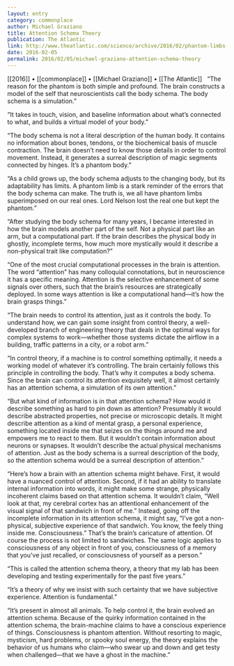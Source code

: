 ```yaml
---
layout: entry
category: commonplace
author: Michael Graziano
title: Attention Schema Theory
publication: The Atlantic
link: http://www.theatlantic.com/science/archive/2016/02/phantom-limbs-explain-consciousness/459780/
date: 2016-02-05
permalink: 2016/02/05/michael-graziano-attention-schema-theory
---
```


[[2016]] • [[commonplace]] • [[Michael Graziano]] • [[The Atlantic]]
 
“The reason for the phantom is both simple and profound. The brain constructs a model of the self that neuroscientists call the body schema. The body schema is a simulation.”

“It takes in touch, vision, and baseline information about what’s connected to what, and builds a virtual model of your body.”

“The body schema is not a literal description of the human body. It contains no information about bones, tendons, or the biochemical basis of muscle contraction. The brain doesn’t need to know those details in order to control movement. Instead, it generates a surreal description of magic segments connected by hinges. It’s a phantom body.”

“As a child grows up, the body schema adjusts to the changing body, but its adaptability has limits. A phantom limb is a stark reminder of the errors that the body schema can make. The truth is, we all have phantom limbs superimposed on our real ones. Lord Nelson lost the real one but kept the phantom.”

“After studying the body schema for many years, I became interested in how the brain models another part of the self. Not a physical part like an arm, but a computational part. If the brain describes the physical body in ghostly, incomplete terms, how much more mystically would it describe a non-physical trait like computation?”

“One of the most crucial computational processes in the brain is attention. The word “attention” has many colloquial connotations, but in neuroscience it has a specific meaning. Attention is the selective enhancement of some signals over others, such that the brain’s resources are strategically deployed. In some ways attention is like a computational hand—it’s how the brain grasps things.”

“The brain needs to control its attention, just as it controls the body. To understand how, we can gain some insight from control theory, a well-developed branch of engineering theory that deals in the optimal ways for complex systems to work—whether those systems dictate the airflow in a building, traffic patterns in a city, or a robot arm.”

“In control theory, if a machine is to control something optimally, it needs a working model of whatever it’s controlling. The brain certainly follows this principle in controlling the body. That’s why it computes a body schema. Since the brain can control its attention exquisitely well, it almost certainly has an attention schema, a simulation of its own attention.”

“But what kind of information is in that attention schema? How would it describe something as hard to pin down as attention? Presumably it would describe abstracted properties, not precise or microscopic details. It might describe attention as a kind of mental grasp, a personal experience, something located inside me that seizes on the things around me and empowers me to react to them. But it wouldn’t contain information about neurons or synapses. It wouldn’t describe the actual physical mechanisms of attention. Just as the body schema is a surreal description of the body, so the attention schema would be a surreal description of attention.”

“Here’s how a brain with an attention schema might behave. First, it would have a nuanced control of attention. Second, if it had an ability to translate internal information into words, it might make some strange, physically incoherent claims based on that attention schema. It wouldn’t claim, “Well look at that, my cerebral cortex has an attentional enhancement of the visual signal of that sandwich in front of me.” Instead, going off the incomplete information in its attention schema, it might say, “I’ve got a non-physical, subjective experience of that sandwich. You know, the feely thing inside me. Consciousness.” That’s the brain’s caricature of attention. Of course the process is not limited to sandwiches. The same logic applies to consciousness of any object in front of you, consciousness of a memory that you’ve just recalled, or consciousness of yourself as a person.”

“This is called the attention schema theory, a theory that my lab has been developing and testing experimentally for the past five years.”

“It’s a theory of why we insist with such certainty that we have subjective experience. Attention is fundamental.”

“It’s present in almost all animals. To help control it, the brain evolved an attention schema. Because of the quirky information contained in the attention schema, the brain-machine claims to have a conscious experience of things. Consciousness is phantom attention. Without resorting to magic, mysticism, hard problems, or spooky soul energy, the theory explains the behavior of us humans who claim—who swear up and down and get testy when challenged—that we have a ghost in the machine.”
